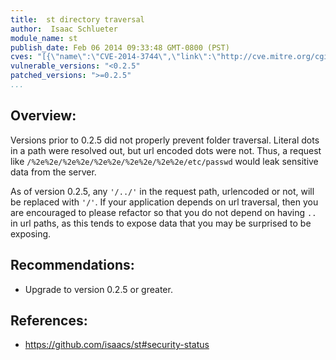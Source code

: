 ```yaml
---
title:  st directory traversal
author:  Isaac Schlueter
module_name: st
publish_date: Feb 06 2014 09:33:48 GMT-0800 (PST)
cves: "[{\"name\":\"CVE-2014-3744\",\"link\":\"http://cve.mitre.org/cgi-bin/cvename.cgi?name=CVE-2014-3744\"}]"
vulnerable_versions: "<0.2.5"
patched_versions: ">=0.2.5"
...
```


## Overview:
Versions prior to 0.2.5 did not properly prevent folder traversal. Literal dots in a path were resolved out, but url encoded dots were not. Thus, a request like ``` /%2e%2e/%2e%2e/%2e%2e/%2e%2e/%2e%2e/etc/passwd ``` would leak sensitive data from the server.

As of version 0.2.5, any ```'/../'``` in the request path, urlencoded or not, will be replaced with ```'/'```. If your application depends on url traversal, then you are encouraged to please refactor so that you do not depend on having ```..``` in url paths, as this tends to expose data that you may be surprised to be exposing.

## Recommendations:
- Upgrade to version 0.2.5 or greater.

## References:
- https://github.com/isaacs/st#security-status
